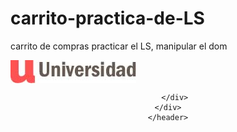 # carrito-practica-de-LS
carrito de compras practicar el LS, manipular el dom
<p><!DOCTYPE html>
<html lang="en">
<head>
    <meta charset="UTF-8">
    <meta name="viewport" content="width=device-width, initial-scale=1.0">
    <meta http-equiv="X-UA-Compatible" content="ie=edge">
    <title>Carrito</title>
    <link rel="stylesheet" href="css/normalize.css">
    <link rel="stylesheet" href="css/skeleton.css">
    <link rel="stylesheet" href="css/custom.css">
</head></p>

<p><body></p>

<header id="header" class="header">
    <div class="container">
        <div class="row">
            <div class="four columns">
                <img src="img/logo.jpg" id="logo">
            </div>

        </div> 
    </div>
    </header>

 <script src="js/app1.js"></script>

<p></body>
</html></p>
